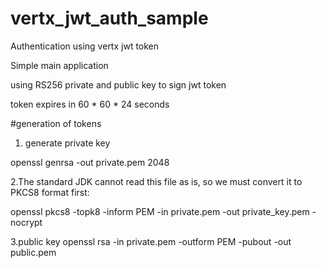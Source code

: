 # vertx_jwt_auth_sample
Authentication using vertx jwt token


Simple main application

using RS256
private and public key to sign jwt token

token expires in 60 * 60 * 24 seconds

#generation of tokens

1. generate private key

openssl genrsa -out private.pem 2048

2.The standard JDK cannot read this file as is, so we must convert it to PKCS8 format first:

openssl pkcs8 -topk8 -inform PEM -in private.pem -out private_key.pem -nocrypt

3.public key
openssl rsa -in private.pem -outform PEM -pubout -out public.pem
